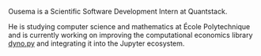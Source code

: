 Ousema is a Scientific Software Development Intern at Quantstack.

He is studying computer science and mathematics at École Polytechnique and is currently working on improving the computational economics library [dyno.py](https://github.com/EconForge/dyno.py) and integrating it into the Jupyter ecosystem.